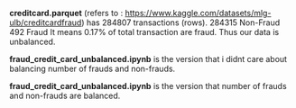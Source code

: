 **creditcard.parquet** (refers to : https://www.kaggle.com/datasets/mlg-ulb/creditcardfraud) has 284807 transactions (rows).
284315 Non-Fraud
492 Fraud
It means 0.17% of total transaction are fraud.
Thus our data is unbalanced.

**fraud_credit_card_unbalanced.ipynb** is the version that i didnt care about balancing number of frauds and non-frauds.

**fraud_credit_card_unbalanced.ipynb** is the version that number of frauds and non-frauds are balanced.
